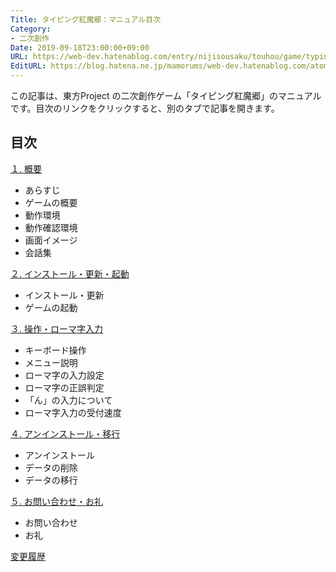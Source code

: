 ```yaml
---
Title: タイピング紅魔郷：マニュアル目次
Category:
- 二次創作
Date: 2019-09-18T23:00:00+09:00
URL: https://web-dev.hatenablog.com/entry/nijisousaku/touhou/game/typing/koumakyou/manual/table-of-contents
EditURL: https://blog.hatena.ne.jp/mamorums/web-dev.hatenablog.com/atom/entry/17680117127158378774
---
```


この記事は、東方Project の二次創作ゲーム「タイピング紅魔郷」のマニュアルです。目次のリンクをクリックすると、別のタブで記事を開きます。


## 目次
<a target="_blank" href="/entry/nijisousaku/touhou/game/typing/koumakyou/manual/overview">１. 概要</a>

- あらすじ
- ゲームの概要
- 動作環境
- 動作確認環境
- 画面イメージ
- 会話集


<a target="_blank" href="/entry/nijisousaku/touhou/game/typing/koumakyou/manual/install-and-start">２. インストール・更新・起動</a>

- インストール・更新
- ゲームの起動


<a target="_blank" href="/entry/nijisousaku/touhou/game/typing/koumakyou/manual/operation-and-input">３. 操作・ローマ字入力</a>

- キーボード操作
- メニュー説明
- ローマ字の入力設定
- ローマ字の正誤判定
- 「ん」の入力について
- ローマ字入力の受付速度


<a target="_blank" href="/entry/nijisousaku/touhou/game/typing/koumakyou/manual/uninstall-and-data-migration">４. アンインストール・移行</a>

- アンインストール
- データの削除
- データの移行


<a target="_blank" href="/entry/nijisousaku/touhou/game/typing/koumakyou/manual/inquiry-and-thanks">５. お問い合わせ・お礼</a>

- お問い合わせ
- お礼

<a target="_blank" href="/entry/nijisousaku/touhou/game/typing/koumakyou/changelog">変更履歴</a>
